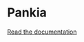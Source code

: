 # Pankia

[Read the documentation](https://github.com/pankaku/pankia/wiki/Getting-started-with-Pankia)
